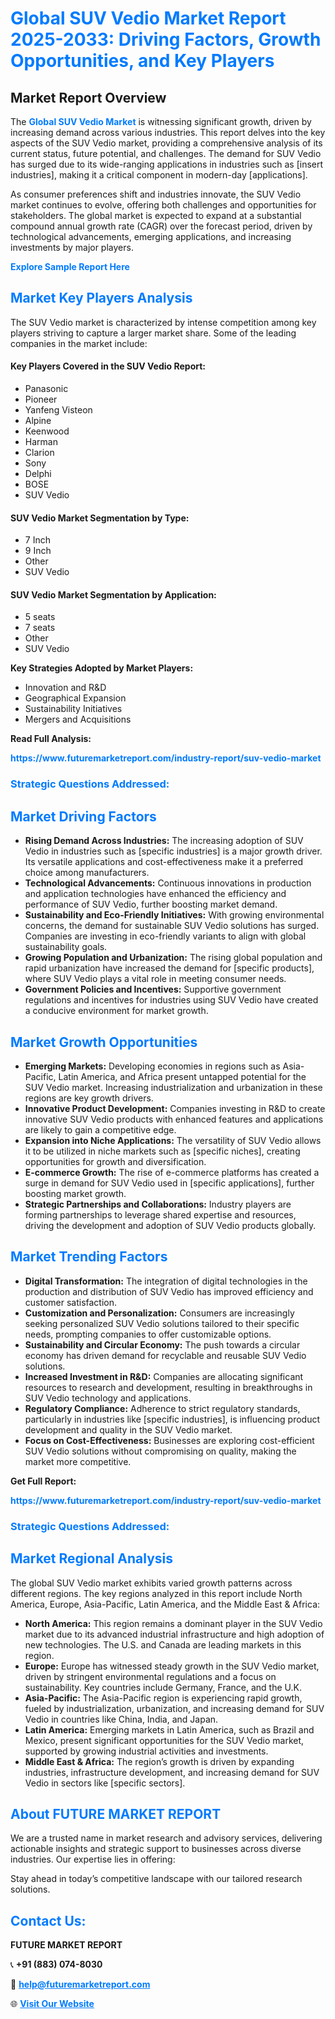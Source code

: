 <h1 style="color: #007BFF;">Global SUV Vedio Market Report 2025-2033: Driving Factors, Growth Opportunities, and Key Players</h1>

<section id="overview">
<h2>Market Report Overview</h2>
<p>The <a href="https://www.futuremarketreport.com/industry-report/suv-vedio-market" style="color: #007BFF; text-decoration: none;"><strong>Global SUV Vedio Market</strong></a> is witnessing significant growth, driven by increasing demand across various industries. This report delves into the key aspects of the SUV Vedio market, providing a comprehensive analysis of its current status, future potential, and challenges. The demand for SUV Vedio has surged due to its wide-ranging applications in industries such as [insert industries], making it a critical component in modern-day [applications].</p>
<p>As consumer preferences shift and industries innovate, the SUV Vedio market continues to evolve, offering both challenges and opportunities for stakeholders. The global market is expected to expand at a substantial compound annual growth rate (CAGR) over the forecast period, driven by technological advancements, emerging applications, and increasing investments by major players.</p>
</section>

<section id="overview">
<p><a href="https://www.futuremarketreport.com/request-sample/reportId=101061" style="color: #007BFF; text-decoration: none;"><strong>Explore Sample Report Here</strong></a></p>
</section>

<section id="key-players">
<h2 style="color: #007BFF;">Market Key Players Analysis</h2>
<p>The SUV Vedio market is characterized by intense competition among key players striving to capture a larger market share. Some of the leading companies in the market include:</p>
<h4>Key Players Covered in the SUV Vedio Report:</h4>
<ul><li>Panasonic</li><li>Pioneer</li><li>Yanfeng Visteon</li><li>Alpine</li><li>Keenwood</li><li>Harman</li><li>Clarion</li><li>Sony</li><li>Delphi</li><li>BOSE</li><li>SUV Vedio</li></ul>
<h4>SUV Vedio Market Segmentation by Type:</h4>
<ul><li>7 Inch</li><li>9 Inch</li><li>Other</li><li>SUV Vedio</li></ul>

<h4>SUV Vedio Market Segmentation by Application:</h4>
<ul><li>5 seats</li><li>7 seats</li><li>Other</li><li>SUV Vedio</li></ul>
<p><strong>Key Strategies Adopted by Market Players:</strong></p>
<ul>
<li>Innovation and R&D</li>
<li>Geographical Expansion</li>
<li>Sustainability Initiatives</li>
<li>Mergers and Acquisitions</li>
</ul>
</section>

<section>
<p><strong>Read Full Analysis: </strong></p><a href="https://www.futuremarketreport.com/industry-report/suv-vedio-market" style="color: #007BFF; text-decoration: none;"><strong>https://www.futuremarketreport.com/industry-report/suv-vedio-market</strong></a>
<h3 style="color: #007BFF;">Strategic Questions Addressed:</h3>
</section>

<section id="driving-factors">
<h2 style="color: #007BFF;">Market Driving Factors</h2>
<ul>
<li><strong>Rising Demand Across Industries:</strong> The increasing adoption of SUV Vedio in industries such as [specific industries] is a major growth driver. Its versatile applications and cost-effectiveness make it a preferred choice among manufacturers.</li>
<li><strong>Technological Advancements:</strong> Continuous innovations in production and application technologies have enhanced the efficiency and performance of SUV Vedio, further boosting market demand.</li>
<li><strong>Sustainability and Eco-Friendly Initiatives:</strong> With growing environmental concerns, the demand for sustainable SUV Vedio solutions has surged. Companies are investing in eco-friendly variants to align with global sustainability goals.</li>
<li><strong>Growing Population and Urbanization:</strong> The rising global population and rapid urbanization have increased the demand for [specific products], where SUV Vedio plays a vital role in meeting consumer needs.</li>
<li><strong>Government Policies and Incentives:</strong> Supportive government regulations and incentives for industries using SUV Vedio have created a conducive environment for market growth.</li>
</ul>
</section>

<section id="growth-opportunities">
<h2 style="color: #007BFF;">Market Growth Opportunities</h2>
<ul>
<li><strong>Emerging Markets:</strong> Developing economies in regions such as Asia-Pacific, Latin America, and Africa present untapped potential for the SUV Vedio market. Increasing industrialization and urbanization in these regions are key growth drivers.</li>
<li><strong>Innovative Product Development:</strong> Companies investing in R&D to create innovative SUV Vedio products with enhanced features and applications are likely to gain a competitive edge.</li>
<li><strong>Expansion into Niche Applications:</strong> The versatility of SUV Vedio allows it to be utilized in niche markets such as [specific niches], creating opportunities for growth and diversification.</li>
<li><strong>E-commerce Growth:</strong> The rise of e-commerce platforms has created a surge in demand for SUV Vedio used in [specific applications], further boosting market growth.</li>
<li><strong>Strategic Partnerships and Collaborations:</strong> Industry players are forming partnerships to leverage shared expertise and resources, driving the development and adoption of SUV Vedio products globally.</li>
</ul>
</section>

<section id="trending-factors">
<h2 style="color: #007BFF;">Market Trending Factors</h2>
<ul>
<li><strong>Digital Transformation:</strong> The integration of digital technologies in the production and distribution of SUV Vedio has improved efficiency and customer satisfaction.</li>
<li><strong>Customization and Personalization:</strong> Consumers are increasingly seeking personalized SUV Vedio solutions tailored to their specific needs, prompting companies to offer customizable options.</li>
<li><strong>Sustainability and Circular Economy:</strong> The push towards a circular economy has driven demand for recyclable and reusable SUV Vedio solutions.</li>
<li><strong>Increased Investment in R&D:</strong> Companies are allocating significant resources to research and development, resulting in breakthroughs in SUV Vedio technology and applications.</li>
<li><strong>Regulatory Compliance:</strong> Adherence to strict regulatory standards, particularly in industries like [specific industries], is influencing product development and quality in the SUV Vedio market.</li>
<li><strong>Focus on Cost-Effectiveness:</strong> Businesses are exploring cost-efficient SUV Vedio solutions without compromising on quality, making the market more competitive.</li>
</ul>
</section>

<section>
<p><strong>Get Full Report: </strong></p><a href="https://www.futuremarketreport.com/industry-report/suv-vedio-market" style="color: #007BFF; text-decoration: none;"><strong>https://www.futuremarketreport.com/industry-report/suv-vedio-market</strong></a>
<h3 style="color: #007BFF;">Strategic Questions Addressed:</h3>
</section>


<section id="regional-analysis">
<h2 style="color: #007BFF;">Market Regional Analysis</h2>
<p>The global SUV Vedio market exhibits varied growth patterns across different regions. The key regions analyzed in this report include North America, Europe, Asia-Pacific, Latin America, and the Middle East & Africa:</p>
<ul>
<li><strong>North America:</strong> This region remains a dominant player in the SUV Vedio market due to its advanced industrial infrastructure and high adoption of new technologies. The U.S. and Canada are leading markets in this region.</li>
<li><strong>Europe:</strong> Europe has witnessed steady growth in the SUV Vedio market, driven by stringent environmental regulations and a focus on sustainability. Key countries include Germany, France, and the U.K.</li>
<li><strong>Asia-Pacific:</strong> The Asia-Pacific region is experiencing rapid growth, fueled by industrialization, urbanization, and increasing demand for SUV Vedio in countries like China, India, and Japan.</li>
<li><strong>Latin America:</strong> Emerging markets in Latin America, such as Brazil and Mexico, present significant opportunities for the SUV Vedio market, supported by growing industrial activities and investments.</li>
<li><strong>Middle East & Africa:</strong> The region’s growth is driven by expanding industries, infrastructure development, and increasing demand for SUV Vedio in sectors like [specific sectors].</li>
</ul>
</section>

<footer>
<h2 style="color: #007BFF;">About FUTURE MARKET REPORT</h2>
<p>We are a trusted name in market research and advisory services, delivering actionable insights and strategic support to businesses across diverse industries. Our expertise lies in offering:</p>

<p>Stay ahead in today’s competitive landscape with our tailored research solutions.</p>

<h2 style="color: #007BFF;">Contact Us:</h2>
<p><strong>FUTURE MARKET REPORT</strong></p>
<p>📞 <strong>+91 (883) 074-8030</strong></p>
<p>📧 <strong><a href="mailto:help@futuremarketreport.com" style="color: #007BFF;">help@futuremarketreport.com</a></strong></p>
<p>🌐 <strong><a href="https://www.futuremarketreport.com/" style="color: #007BFF;">Visit Our Website</a></strong></p>
</footer>